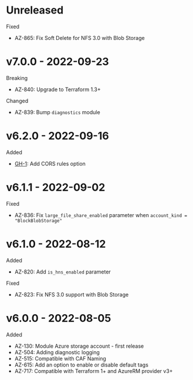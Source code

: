 # Unreleased

Fixed
  * AZ-865: Fix Soft Delete for NFS 3.0 with Blob Storage

# v7.0.0 - 2022-09-23

Breaking
  * AZ-840: Upgrade to Terraform 1.3+

Changed
  * AZ-839: Bump `diagnostics` module

# v6.2.0 - 2022-09-16

Added
  * [GH-1](https://github.com/claranet/terraform-azurerm-storage-account/pull/1/): Add CORS rules option

# v6.1.1 - 2022-09-02

Fixed
  * AZ-836: Fix `large_file_share_enabled` parameter when `account_kind = "BlockBlobStorage"`

# v6.1.0 - 2022-08-12

Added
  * AZ-820: Add `is_hns_enabled` parameter

Fixed
  * AZ-823: Fix NFS 3.0 support with Blob Storage

# v6.0.0 - 2022-08-05

Added
  * AZ-130: Module Azure storage account - first release
  * AZ-504: Adding diagnostic logging
  * AZ-515: Compatible with CAF Naming
  * AZ-615: Add an option to enable or disable default tags
  * AZ-717: Compatible with Terraform 1+ and AzureRM provider v3+
